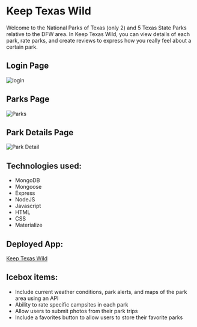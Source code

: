 # Keep Texas Wild

Welcome to the National Parks of Texas (only 2) and 5 Texas State Parks relative to the DFW area. 
In Keep Texas Wild, you can view details of each park, rate parks, and create reviews to express how you really feel about a certain park.

## Login Page
![login](https://i.imgur.com/yVA8y3y.jpg "Login Page")

## Parks Page
![Parks](https://i.imgur.com/HknDRik.png "Parks Page")

## Park Details Page
![Park Detail](https://i.imgur.com/DSteiZ3.png "Park Details Page")

## Technologies used: 
* MongoDB
* Mongoose
* Express
* NodeJS
* Javascript
* HTML
* CSS
* Materialize

## Deployed App: 
[Keep Texas Wild](https://keep-texas-wild.herokuapp.com/)

## Icebox items: 
* Include current weather conditions, park alerts, and maps of the park area using an API
* Ability to rate specific campsites in each park
* Allow users to submit photos from their park trips
* Include a favorites button to allow users to store their favorite parks